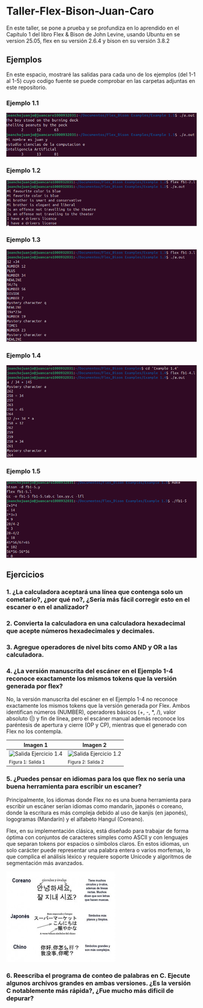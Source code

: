 # Taller-Flex-Bison-Juan-Caro

En este taller, se pone a prueba y se profundiza en lo aprendido en el Capítulo 1 del libro Flex & Bison de John Levine, usando Ubuntu en se version 25.05, flex en su versión 2.6.4 y bison en su versión 3.8.2

## Ejemplos

En este espacio, mostraré las salidas para cada uno de los ejemplos (del 1-1 al 1-5) cuyo codígo fuente se puede comprobar en las carpetas adjuntas en este repositorio.

### Ejemplo 1.1

![Salida Ejemplo 1.1](ejemplos/Ejemplo%201/Salida%20Ejemplo%201.png)

### Ejemplo 1.2

![Salida Ejemplo 1.2](ejemplos/Ejemplo%202/Salida%20Ejemplo%202.png)

### Ejemplo 1.3

![Salida Ejemplo 1.3](ejemplos/Ejemplo%203/Salida%20Ejemplo%203.png)

### Ejemplo 1.4

![Salida Ejemplo 1.4](ejemplos/Ejemplo%204/Salida%20Ejemplo%204.png)

### Ejemplo 1.5

![Salida Ejemplo 1.5](ejemplos/Ejemplo%205/Salida%20Ejemplo%205.png)

## Ejercicios

### 1. ¿La calculadora aceptará una línea que contenga solo un cometario?, ¿por qué no?, ¿Sería más fácil corregir esto en el escaner o en el analizador?

### 2. Convierta la calculadora en una calculadora hexadecimal que acepte números hexadecimales y decimales.

### 3. Agregue operadores de nivel bits como AND y OR a las calculadora.

### 4. ¿La versión manuscrita del escáner en el Ejemplo 1-4 reconoce exactamente los mismos tokens que la versión generada por flex?

No, la versión manuscrita del escáner en el Ejemplo 1-4 no reconoce exactamente los mismos tokens que la versión generada por Flex. Ambos identifican números (NUMBER), operadores básicos (+, -, *, /), valor absoluto (|) y fin de línea, pero el escáner manual además reconoce los paréntesis de apertura y cierre (OP y CP), mientras que el generado con Flex no los contempla. 

| Imagen 1 | Imagen 2 |
|----------|----------|
| ![Salida Ejercicio 1.4](ejemplos/Ejemplo1/Salida1.png)<br><sub>Figura 1: Salida 1</sub> | ![Salida Ejercicio 1.2](ejemplos/Ejemplo1/Salida2.png)<br><sub>Figura 2: Salida 2</sub> |


### 5. ¿Puedes pensar en idiomas para los que flex no sería una buena herramienta para escribir un escaner? 

Principalmente, los idiomas donde Flex no es una buena herramienta para escribir un escáner serían idiomas como mandarín, japonés o coreano, donde la escritura es más compleja debido al uso de kanjis (en japonés), logogramas (Mandarín) y el alfabeto Hangul (Coreano).

Flex, en su implementación clásica, está diseñado para trabajar de forma óptima con conjuntos de caracteres simples como ASCII y con lenguajes que separan tokens por espacios o símbolos claros. En estos idiomas, un solo carácter puede representar una palabra entera o varios morfemas, lo que complica el análisis léxico y requiere soporte Unicode y algoritmos de segmentación más avanzados.

![Coreano-Japones-Mandarin](ejercicios/Ejercicio%201/Coreano-Japones-Mandarin.png)

### 6. Reescriba el programa de conteo de palabras en C. Ejecute algunos archivos grandes en ambas versiones. ¿Es la versión C notablemente más rápida?, ¿Fue mucho más dificil de depurar?

